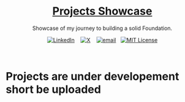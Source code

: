 <a href="#">
    <h1 align="center"> Projects Showcase </h1>
</a>

<p align="center">
    Showcase of my journey to building a solid Foundation.
</p>

<div align="center">

[![LinkedIn](https://img.shields.io/badge/@Sanket_singh-%230077B5.svg?logo=linkedin&logoColor=white)](https://linkedin.com/in/sanket-singh-5359732b8) &nbsp;&nbsp; [![X](https://img.shields.io/badge/@SanketS89137690-black.svg?logo=X&logoColor=white)](https://x.com/@SanketS89137690) &nbsp;&nbsp; [![email](https://img.shields.io/badge/vt118452@gmail.com-D14836?logo=gmail&logoColor=white)](mailto:vt118452@gmail.com) &nbsp;&nbsp;[![MIT License](https://img.shields.io/badge/License-MIT-green.svg)](https://choosealicense.com/licenses/mit/)

</div>
<br>

# Projects are under developement short be uploaded
